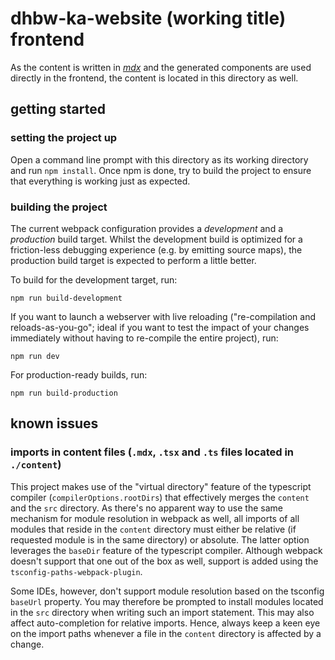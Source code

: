 # dhbw-ka-website (working title) frontend

As the content is written in [_mdx_](https://mdxjs.com/) and the generated components are used directly in the frontend, the content is located in this directory as well.

## getting started

### setting the project up

Open a command line prompt with this directory as its working directory and run `npm install`.
Once npm is done, try to build the project to ensure that everything is working just as expected.

### building the project

The current webpack configuration provides a _development_ and a _production_ build target.
Whilst the development build is optimized for a friction-less debugging experience (e.g. by emitting source maps), the production build target is expected to perform a little better.

To build for the development target, run:

```shell
npm run build-development
```

If you want to launch a webserver with live reloading ("re-compilation and reloads-as-you-go"; ideal if you want to test the impact of your changes immediately without having to re-compile the entire project), run:

```shell
npm run dev
```

For production-ready builds, run:

```shell
npm run build-production
```

## known issues

### imports in content files (`.mdx`, `.tsx` and `.ts` files located in `./content`)

This project makes use of the "virtual directory" feature of the typescript compiler (`compilerOptions.rootDirs`) that effectively merges the `content` and the `src` directory.
As there's no apparent way to use the same mechanism for module resolution in webpack as well, all imports of all modules that reside in the `content` directory must either be relative (if requested module is in the same directory) or absolute.
The latter option leverages the `baseDir` feature of the typescript compiler.
Although webpack doesn't support that one out of the box as well, support is added using the `tsconfig-paths-webpack-plugin`.

Some IDEs, however, don't support module resolution based on the tsconfig `baseUrl` property. You may therefore be prompted to install modules located in the `src` directory when writing such an import statement.
This may also affect auto-completion for relative imports.
Hence, always keep a keen eye on the import paths whenever a file in the `content` directory is affected by a change.
